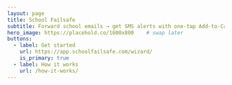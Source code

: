 ```yaml
---
layout: page
title: School Failsafe
subtitle: Forward school emails → get SMS alerts with one-tap Add-to-Calendar links.
hero_image: https://placehold.co/1600x800    # swap later
buttons:
  - label: Get started
    url: https://app.schoolfailsafe.com/wizard/
    is_primary: true
  - label: How it works
    url: /how-it-works/
---
```

